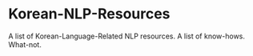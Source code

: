 # Korean-NLP-Resources
A list of Korean-Language-Related NLP resources. A list of know-hows. What-not.
